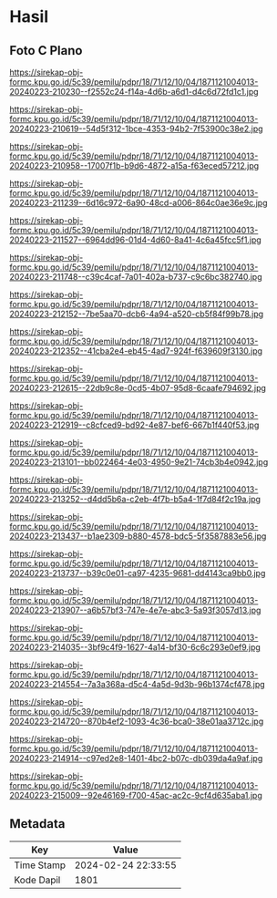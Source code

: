 # Hasil

## Foto C Plano

https://sirekap-obj-formc.kpu.go.id/5c39/pemilu/pdpr/18/71/12/10/04/1871121004013-20240223-210230--f2552c24-f14a-4d6b-a6d1-d4c6d72fd1c1.jpg

https://sirekap-obj-formc.kpu.go.id/5c39/pemilu/pdpr/18/71/12/10/04/1871121004013-20240223-210619--54d5f312-1bce-4353-94b2-7f53900c38e2.jpg

https://sirekap-obj-formc.kpu.go.id/5c39/pemilu/pdpr/18/71/12/10/04/1871121004013-20240223-210958--17007f1b-b9d6-4872-a15a-f63eced57212.jpg

https://sirekap-obj-formc.kpu.go.id/5c39/pemilu/pdpr/18/71/12/10/04/1871121004013-20240223-211239--6d16c972-6a90-48cd-a006-864c0ae36e9c.jpg

https://sirekap-obj-formc.kpu.go.id/5c39/pemilu/pdpr/18/71/12/10/04/1871121004013-20240223-211527--6964dd96-01d4-4d60-8a41-4c6a45fcc5f1.jpg

https://sirekap-obj-formc.kpu.go.id/5c39/pemilu/pdpr/18/71/12/10/04/1871121004013-20240223-211748--c39c4caf-7a01-402a-b737-c9c6bc382740.jpg

https://sirekap-obj-formc.kpu.go.id/5c39/pemilu/pdpr/18/71/12/10/04/1871121004013-20240223-212152--7be5aa70-dcb6-4a94-a520-cb5f84f99b78.jpg

https://sirekap-obj-formc.kpu.go.id/5c39/pemilu/pdpr/18/71/12/10/04/1871121004013-20240223-212352--41cba2e4-eb45-4ad7-924f-f639609f3130.jpg

https://sirekap-obj-formc.kpu.go.id/5c39/pemilu/pdpr/18/71/12/10/04/1871121004013-20240223-212615--22db9c8e-0cd5-4b07-95d8-6caafe794692.jpg

https://sirekap-obj-formc.kpu.go.id/5c39/pemilu/pdpr/18/71/12/10/04/1871121004013-20240223-212919--c8cfced9-bd92-4e87-bef6-667b1f440f53.jpg

https://sirekap-obj-formc.kpu.go.id/5c39/pemilu/pdpr/18/71/12/10/04/1871121004013-20240223-213101--bb022464-4e03-4950-9e21-74cb3b4e0942.jpg

https://sirekap-obj-formc.kpu.go.id/5c39/pemilu/pdpr/18/71/12/10/04/1871121004013-20240223-213252--d4dd5b6a-c2eb-4f7b-b5a4-1f7d84f2c19a.jpg

https://sirekap-obj-formc.kpu.go.id/5c39/pemilu/pdpr/18/71/12/10/04/1871121004013-20240223-213437--b1ae2309-b880-4578-bdc5-5f3587883e56.jpg

https://sirekap-obj-formc.kpu.go.id/5c39/pemilu/pdpr/18/71/12/10/04/1871121004013-20240223-213737--b39c0e01-ca97-4235-9681-dd4143ca9bb0.jpg

https://sirekap-obj-formc.kpu.go.id/5c39/pemilu/pdpr/18/71/12/10/04/1871121004013-20240223-213907--a6b57bf3-747e-4e7e-abc3-5a93f3057d13.jpg

https://sirekap-obj-formc.kpu.go.id/5c39/pemilu/pdpr/18/71/12/10/04/1871121004013-20240223-214035--3bf9c4f9-1627-4a14-bf30-6c6c293e0ef9.jpg

https://sirekap-obj-formc.kpu.go.id/5c39/pemilu/pdpr/18/71/12/10/04/1871121004013-20240223-214554--7a3a368a-d5c4-4a5d-9d3b-96b1374cf478.jpg

https://sirekap-obj-formc.kpu.go.id/5c39/pemilu/pdpr/18/71/12/10/04/1871121004013-20240223-214720--870b4ef2-1093-4c36-bca0-38e01aa3712c.jpg

https://sirekap-obj-formc.kpu.go.id/5c39/pemilu/pdpr/18/71/12/10/04/1871121004013-20240223-214914--c97ed2e8-1401-4bc2-b07c-db039da4a9af.jpg

https://sirekap-obj-formc.kpu.go.id/5c39/pemilu/pdpr/18/71/12/10/04/1871121004013-20240223-215009--92e46169-f700-45ac-ac2c-9cf4d635aba1.jpg


## Metadata

| Key        | Value               |
| ---------- | ------------------- |
| Time Stamp | 2024-02-24 22:33:55 |
| Kode Dapil | 1801                |



